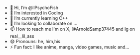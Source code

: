 - 👋 Hi, I’m @llPsychoFish
- 👀 I’m interested in Coding
- 🌱 I’m currently learning C++
- 💞️ I’m looking to collaborate on ...
- 📫 How to reach me I'm on X, @ArnoldSamp37445 and Ig on real__lil_ass
- 😄 Pronouns: he, him,his
- ⚡ Fun fact: I like anime, manga, video games, music and...

<!---
llPsychoFish/llPsychoFish is a ✨ special ✨ repository because its `README.md` (this file) appears on your GitHub profile.
You can click the Preview link to take a look at your changes.
--->
